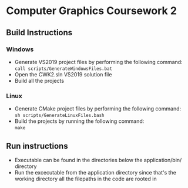 # Computer Graphics Coursework 2

## Build Instructions

### Windows

- Generate VS2019 project files by performing the following command: \
```call scripts/GenerateWindowsFiles.bat```
- Open the CWK2.sln VS2019 solution file
- Build all the projects

### Linux
- Generate CMake project files by performing the following command: \
```sh scripts/GenerateLinuxFiles.bash```
- Build the projects by running the following command: \
```make```

## Run instructions

- Executable can be found in the directories below the application/bin/ directory
- Run the excecutable from the application directory since that's the working directory all the filepaths in the code are rooted in